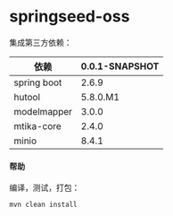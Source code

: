 # springseed-oss

集成第三方依赖：

| 依赖        | 0.0.1-SNAPSHOT |
| ----------- | -------------- |
| spring boot | 2.6.9          |
| hutool      | 5.8.0.M1       |
| modelmapper | 3.0.0          |
| mtika-core  | 2.4.0          |
| minio       | 8.4.1          |

#### 帮助

编译，测试，打包：

```
mvn clean install
```



